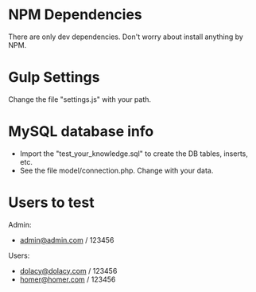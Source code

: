 # NPM Dependencies

There are only dev dependencies. Don't worry about install anything by NPM.

# Gulp Settings

Change the file "settings.js" with your path.

# MySQL database info

- Import the "test_your_knowledge.sql" to create the DB tables, inserts, etc.
- See the file model/connection.php. Change with your data.

# Users to test

Admin: 
- admin@admin.com / 123456

Users:
- dolacy@dolacy.com / 123456
- homer@homer.com / 123456
